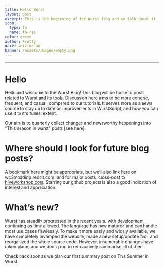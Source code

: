 ```yaml
---
title: Hello Wurst
layout: post
excerpt: This is the beginning of the Wurst Blog and we talk about it.
icon:
  type: fa
  name: fa-rss
color: green
author: Frotty
date: 2017-08-30
banner: /assets/images/empty.png
---
```

------
# Hello

Hello and welcome to the Wurst Blog! This blog will be home to posts related to Wurst and its tools. Discussion here aims to be more concise, frequent, and casual, compared to our tutorials. It serves more as a news source to stay up to date on improvements in WurstScript, and how you can use it to it's fullest extent.

Our aim is to quarterly collect changes and newsworthy happenings into "This season in wurst" posts [see here].

# Where should I look for future blog posts?

A bookmark here might be appropriate, but we’ll also link here on [wc3modding.reddit.com](https://wc3modding.reddit.com), and for major posts, cross-post to [hiveworkshop.com](https://hiveworkshop.com).
Starring our github projects is also a good indication of interest and appreciation.

# What’s new?

Wurst has steadily progressed in the recent years, with development continuing as time allowed. The language has now matured and can handle most use cases flawlessly. To make it more easily and widely available, we have completely revamped the website, made a new setup/update tool, and reorganized the whole source code. However, innumerable changes have taken place, and we don’t plan to retroactively summarise all of them.

Check back soon as we plan our first summary post on This Summer in Wurst.

